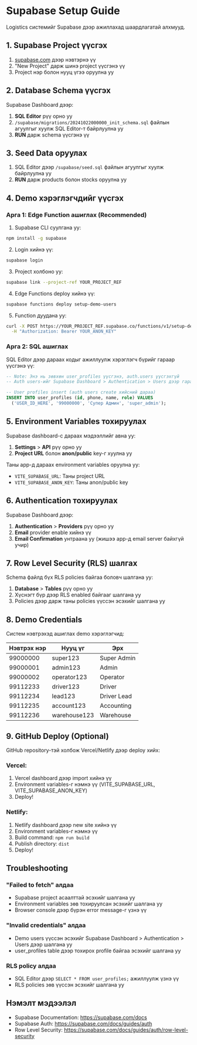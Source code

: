 # Supabase Setup Guide

Logistics системийг Supabase дээр ажиллахад шаардлагатай алхмууд.

## 1. Supabase Project үүсгэх

1. [supabase.com](https://supabase.com) дээр нэвтэрнэ үү
2. "New Project" дарж шинэ project үүсгэнэ үү
3. Project нэр болон нууц үгээ оруулна уу

## 2. Database Schema үүсгэх

Supabase Dashboard дээр:

1. **SQL Editor** рүү орно уу
2. `/supabase/migrations/20241022000000_init_schema.sql` файлын агуулгыг хуулж SQL Editor-т байрлуулна уу
3. **RUN** дарж schema үүсгэнэ үү

## 3. Seed Data оруулах

1. SQL Editor дээр `/supabase/seed.sql` файлын агуулгыг хуулж байрлуулна уу
2. **RUN** дарж products болон stocks оруулна уу

## 4. Demo хэрэглэгчдийг үүсгэх

### Арга 1: Edge Function ашиглах (Recommended)

1. Supabase CLI суулгана уу:
```bash
npm install -g supabase
```

2. Login хийнэ үү:
```bash
supabase login
```

3. Project холбоно уу:
```bash
supabase link --project-ref YOUR_PROJECT_REF
```

4. Edge Functions deploy хийнэ үү:
```bash
supabase functions deploy setup-demo-users
```

5. Function дуудана уу:
```bash
curl -X POST https://YOUR_PROJECT_REF.supabase.co/functions/v1/setup-demo-users \
  -H "Authorization: Bearer YOUR_ANON_KEY"
```

### Арга 2: SQL ашиглах

SQL Editor дээр дараах кодыг ажиллуулж хэрэглэгч бүрийг гараар үүсгэнэ үү:

```sql
-- Note: Энэ нь зөвхөн user_profiles үүсгэнэ, auth.users үүсгэхгүй
-- Auth users-ийг Supabase Dashboard > Authentication > Users дээр гараар үүсгэх хэрэгтэй

-- User profiles insert (auth users create хийсний дараа)
INSERT INTO user_profiles (id, phone, name, role) VALUES
  ('USER_ID_HERE', '99000000', 'Супер Админ', 'super_admin');
```

## 5. Environment Variables тохируулах

Supabase dashboard-с дараах мэдээллийг авна уу:

1. **Settings** > **API** рүү орно уу
2. **Project URL** болон **anon/public** key-г хуулна уу

Таны app-д дараах environment variables оруулна уу:
- `VITE_SUPABASE_URL`: Таны project URL
- `VITE_SUPABASE_ANON_KEY`: Таны anon/public key

## 6. Authentication тохируулах

Supabase Dashboard дээр:

1. **Authentication** > **Providers** рүү орно уу  
2. **Email** provider enable хийнэ үү
3. **Email Confirmation** унтраана уу (жишээ app-д email server байхгүй учир)

## 7. Row Level Security (RLS) шалгах

Schema файлд бүх RLS policies байгаа боловч шалгана уу:

1. **Database** > **Tables** рүү орно уу
2. Хүснэгт бүр дээр RLS enabled байгааг шалгана уу
3. Policies дээр дарж таны policies үүссэн эсэхийг шалгана уу

## 8. Demo Credentials

Систем нэвтрэхэд ашиглах demo хэрэглэгчид:

| Нэвтрэх нэр | Нууц үг | Эрх |
|------------|---------|-----|
| 99000000 | super123 | Super Admin |
| 99000001 | admin123 | Admin |
| 99000002 | operator123 | Operator |
| 99112233 | driver123 | Driver |
| 99112234 | lead123 | Driver Lead |
| 99112235 | account123 | Accounting |
| 99112236 | warehouse123 | Warehouse |

## 9. GitHub Deploy (Optional)

GitHub repository-тэй холбож Vercel/Netlify дээр deploy хийх:

### Vercel:
1. Vercel dashboard дээр import хийнэ үү
2. Environment variables-г нэмнэ үү (VITE_SUPABASE_URL, VITE_SUPABASE_ANON_KEY)
3. Deploy!

### Netlify:
1. Netlify dashboard дээр new site хийнэ үү
2. Environment variables-г нэмнэ үү
3. Build command: `npm run build`
4. Publish directory: `dist`
5. Deploy!

## Troubleshooting

### "Failed to fetch" алдаа
- Supabase project асаалттай эсэхийг шалгана уу
- Environment variables зөв тохируулсан эсэхийг шалгана уу
- Browser console дээр бүрэн error message-г үзнэ үү

### "Invalid credentials" алдаа
- Demo users үүссэн эсэхийг Supabase Dashboard > Authentication > Users дээр шалгана уу
- user_profiles table дээр тохирох profile байгаа эсэхийг шалгана уу

### RLS policy алдаа
- SQL Editor дээр `SELECT * FROM user_profiles;` ажиллуулж үзнэ үү
- RLS policies зөв үүссэн эсэхийг шалгана уу

## Нэмэлт мэдээлэл

- Supabase Documentation: https://supabase.com/docs
- Supabase Auth: https://supabase.com/docs/guides/auth
- Row Level Security: https://supabase.com/docs/guides/auth/row-level-security
